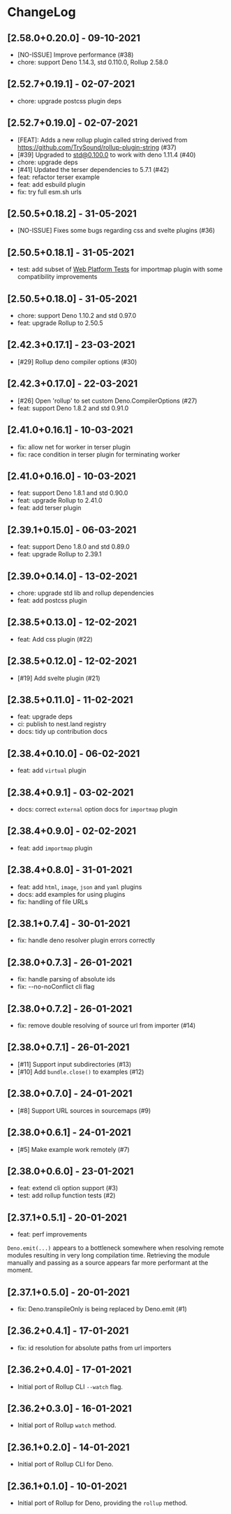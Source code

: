 # ChangeLog

## [2.58.0+0.20.0] - 09-10-2021

- [NO-ISSUE] Improve performance (#38)
- chore: support Deno 1.14.3, std 0.110.0, Rollup 2.58.0

## [2.52.7+0.19.1] - 02-07-2021

- chore: upgrade postcss plugin deps

## [2.52.7+0.19.0] - 02-07-2021

- [FEAT]: Adds a new rollup plugin called string derived from
  <https://github.com/TrySound/rollup-plugin-string> (#37)
- [#39] Upgraded to std@0.100.0 to work with deno 1.11.4 (#40)
- chore: upgrade deps
- [#41] Updated the terser dependencies to 5.7.1 (#42)
- feat: refactor terser example
- feat: add esbuild plugin
- fix: try full esm.sh urls

## [2.50.5+0.18.2] - 31-05-2021

- [NO-ISSUE] Fixes some bugs regarding css and svelte plugins (#36)

## [2.50.5+0.18.1] - 31-05-2021

- test: add subset of
  [Web Platform Tests](https://github.com/web-platform-tests/wpt/tree/master/import-maps/data-driven/resources)
  for importmap plugin with some compatibility improvements

## [2.50.5+0.18.0] - 31-05-2021

- chore: support Deno 1.10.2 and std 0.97.0
- feat: upgrade Rollup to 2.50.5

## [2.42.3+0.17.1] - 23-03-2021

- [#29] Rollup deno compiler options (#30)

## [2.42.3+0.17.0] - 22-03-2021

- [#26] Open 'rollup' to set custom Deno.CompilerOptions (#27)
- feat: support Deno 1.8.2 and std 0.91.0

## [2.41.0+0.16.1] - 10-03-2021

- fix: allow net for worker in terser plugin
- fix: race condition in terser plugin for terminating worker

## [2.41.0+0.16.0] - 10-03-2021

- feat: support Deno 1.8.1 and std 0.90.0
- feat: upgrade Rollup to 2.41.0
- feat: add terser plugin

## [2.39.1+0.15.0] - 06-03-2021

- feat: support Deno 1.8.0 and std 0.89.0
- feat: upgrade Rollup to 2.39.1

## [2.39.0+0.14.0] - 13-02-2021

- chore: upgrade std lib and rollup dependencies
- feat: add postcss plugin

## [2.38.5+0.13.0] - 12-02-2021

- feat: Add css plugin (#22)

## [2.38.5+0.12.0] - 12-02-2021

- [#19] Add svelte plugin (#21)

## [2.38.5+0.11.0] - 11-02-2021

- feat: upgrade deps
- ci: publish to nest.land registry
- docs: tidy up contribution docs

## [2.38.4+0.10.0] - 06-02-2021

- feat: add `virtual` plugin

## [2.38.4+0.9.1] - 03-02-2021

- docs: correct `external` option docs for `importmap` plugin

## [2.38.4+0.9.0] - 02-02-2021

- feat: add `importmap` plugin

## [2.38.4+0.8.0] - 31-01-2021

- feat: add `html`, `image`, `json` and `yaml` plugins
- docs: add examples for using plugins
- fix: handling of file URLs

## [2.38.1+0.7.4] - 30-01-2021

- fix: handle deno resolver plugin errors correctly

## [2.38.0+0.7.3] - 26-01-2021

- fix: handle parsing of absolute ids
- fix: --no-noConflict cli flag

## [2.38.0+0.7.2] - 26-01-2021

- fix: remove double resolving of source url from importer (#14)

## [2.38.0+0.7.1] - 26-01-2021

- [#11] Support input subdirectories (#13)
- [#10] Add `bundle.close()` to examples (#12)

## [2.38.0+0.7.0] - 24-01-2021

- [#8] Support URL sources in sourcemaps (#9)

## [2.38.0+0.6.1] - 24-01-2021

- [#5] Make example work remotely (#7)

## [2.38.0+0.6.0] - 23-01-2021

- feat: extend cli option support (#3)
- test: add rollup function tests (#2)

## [2.37.1+0.5.1] - 20-01-2021

- feat: perf improvements

`Deno.emit(...)` appears to a bottleneck somewhere when resolving remote modules
resulting in very long compilation time. Retrieving the module manually and
passing as a source appears far more performant at the moment.

## [2.37.1+0.5.0] - 20-01-2021

- fix: Deno.transpileOnly is being replaced by Deno.emit (#1)

## [2.36.2+0.4.1] - 17-01-2021

- fix: id resolution for absolute paths from url importers

## [2.36.2+0.4.0] - 17-01-2021

- Initial port of Rollup CLI `--watch` flag.

## [2.36.2+0.3.0] - 16-01-2021

- Initial port of Rollup `watch` method.

## [2.36.1+0.2.0] - 14-01-2021

- Initial port of Rollup CLI for Deno.

## [2.36.1+0.1.0] - 10-01-2021

- Initial port of Rollup for Deno, providing the `rollup` method.
